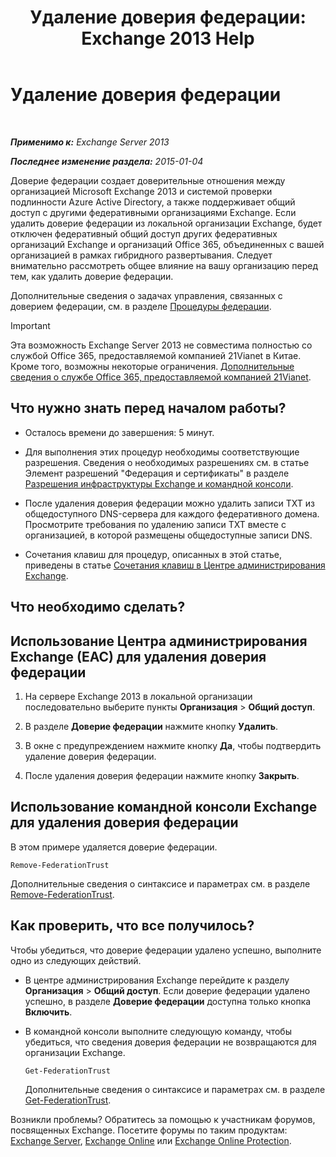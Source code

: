 ﻿---
title: 'Удаление доверия федерации: Exchange 2013 Help'
TOCTitle: Удаление доверия федерации
ms:assetid: dc4d126d-b567-470d-a5d0-e1402bf8f369
ms:mtpsurl: https://technet.microsoft.com/ru-ru/library/JJ657500(v=EXCHG.150)
ms:contentKeyID: 50489201
ms.date: 05/22/2018
mtps_version: v=EXCHG.150
ms.translationtype: MT
---

# Удаление доверия федерации

 

_**Применимо к:** Exchange Server 2013_

_**Последнее изменение раздела:** 2015-01-04_

Доверие федерации создает доверительные отношения между организацией Microsoft Exchange 2013 и системой проверки подлинности Azure Active Directory, а также поддерживает общий доступ с другими федеративными организациями Exchange. Если удалить доверие федерации из локальной организации Exchange, будет отключен федеративный общий доступ других федеративных организаций Exchange и организаций Office 365, объединенных с вашей организацией в рамках гибридного развертывания. Следует внимательно рассмотреть общее влияние на вашу организацию перед тем, как удалить доверие федерации.

Дополнительные сведения о задачах управления, связанных с доверием федерации, см. в разделе [Процедуры федерации](federation-procedures-exchange-2013-help.md).

> [!IMPORTANT]  
> Эта возможность Exchange Server 2013 не совместима полностью со службой Office 365, предоставляемой компанией 21Vianet в Китае. Кроме того, возможны некоторые ограничения. <a href="https://go.microsoft.com/fwlink/?linkid=313640">Дополнительные сведения о службе Office 365, предоставляемой компанией 21Vianet</a>.


## Что нужно знать перед началом работы?

  - Осталось времени до завершения: 5 минут.

  - Для выполнения этих процедур необходимы соответствующие разрешения. Сведения о необходимых разрешениях см. в статье Элемент разрешений "Федерация и сертификаты" в разделе [Разрешения инфраструктуры Exchange и командной консоли](exchange-and-shell-infrastructure-permissions-exchange-2013-help.md).

  - После удаления доверия федерации можно удалить записи TXT из общедоступного DNS-сервера для каждого федеративного домена. Просмотрите требования по удалению записи TXT вместе с организацией, в которой размещены общедоступные записи DNS.

  - Сочетания клавиш для процедур, описанных в этой статье, приведены в статье [Сочетания клавиш в Центре администрирования Exchange](keyboard-shortcuts-in-the-exchange-admin-center-exchange-online-protection-help.md).

## Что необходимо сделать?

## Использование Центра администрирования Exchange (EAC) для удаления доверия федерации

1.  На сервере Exchange 2013 в локальной организации последовательно выберите пункты **Организация** \> **Общий доступ**.

2.  В разделе **Доверие федерации** нажмите кнопку **Удалить**.

3.  В окне с предупреждением нажмите кнопку **Да**, чтобы подтвердить удаление доверия федерации.

4.  После удаления доверия федерации нажмите кнопку **Закрыть**.

## Использование командной консоли Exchange для удаления доверия федерации

В этом примере удаляется доверие федерации.

    Remove-FederationTrust

Дополнительные сведения о синтаксисе и параметрах см. в разделе [Remove-FederationTrust](https://technet.microsoft.com/ru-ru/library/dd351153\(v=exchg.150\)).

## Как проверить, что все получилось?

Чтобы убедиться, что доверие федерации удалено успешно, выполните одно из следующих действий.

  - В центре администрирования Exchange перейдите к разделу **Организация** \> **Общий доступ**. Если доверие федерации удалено успешно, в разделе **Доверие федерации** доступна только кнопка **Включить**.

  - В командной консоли выполните следующую команду, чтобы убедиться, что сведения доверия федерации не возвращаются для организации Exchange.
    
        Get-FederationTrust
    
    Дополнительные сведения о синтаксисе и параметрах см. в разделе [Get-FederationTrust](https://technet.microsoft.com/ru-ru/library/dd351262\(v=exchg.150\)).

Возникли проблемы? Обратитесь за помощью к участникам форумов, посвященных Exchange. Посетите форумы по таким продуктам: [Exchange Server](https://go.microsoft.com/fwlink/p/?linkid=60612), [Exchange Online](https://go.microsoft.com/fwlink/p/?linkid=267542) или [Exchange Online Protection](https://go.microsoft.com/fwlink/p/?linkid=285351).

